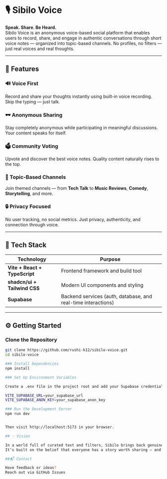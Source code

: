 # 🎙️ Sibilo Voice

**Speak. Share. Be Heard.**  
Sibilo Voice is an anonymous voice-based social platform that enables users to record, share, and engage in authentic conversations through short voice notes — organized into topic-based channels. No profiles, no filters — just real voices and real thoughts.

---

## 🚀 Features

### 🔊 Voice First
Record and share your thoughts instantly using built-in voice recording. Skip the typing — just talk.

### 🕶️ Anonymous Sharing
Stay completely anonymous while participating in meaningful discussions. Your content speaks for itself.

### 🗳️ Community Voting
Upvote and discover the best voice notes. Quality content naturally rises to the top.

### 🧩 Topic-Based Channels
Join themed channels — from **Tech Talk** to **Music Reviews**, **Comedy**, **Storytelling**, and more.

### 🔒 Privacy Focused
No user tracking, no social metrics. Just privacy, authenticity, and connection through voice.

---

## 🧠 Tech Stack

| Technology | Purpose |
|-------------|----------|
| **Vite + React + TypeScript** | Frontend framework and build tool |
| **shadcn/ui + Tailwind CSS** | Modern UI components and styling |
| **Supabase** | Backend services (auth, database, and real-time interactions) |

---

## ⚙️ Getting Started

###  Clone the Repository
```bash
git clone https://github.com/rushi-k12/sibilo-voice.git
cd sibilo-voice

### Install Dependencies
npm install

### Set Up Environment Variables

Create a .env file in the project root and add your Supabase credentials:

VITE_SUPABASE_URL=your_supabase_url
VITE_SUPABASE_ANON_KEY=your_supabase_anon_key

### Run the Development Server
npm run dev


Then visit http://localhost:5173 in your browser.

## 💡 Vision

In a world full of curated text and filters, Sibilo brings back genuine human emotion through voice.
It’s built on the belief that everyone has a story worth sharing — and every voice deserves to be heard.

##📬 Contact

Have feedback or ideas?
Reach out via GitHub Issues

